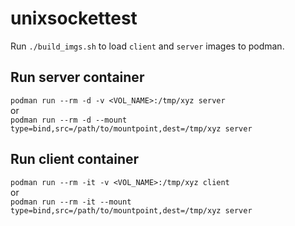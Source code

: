 # unixsockettest
Run `./build_imgs.sh` to load `client` and `server` images to podman.

## Run server container
`podman run --rm -d -v <VOL_NAME>:/tmp/xyz server`  
or   
`podman run --rm -d --mount type=bind,src=/path/to/mountpoint,dest=/tmp/xyz server`

## Run client container
`podman run --rm -it -v <VOL_NAME>:/tmp/xyz client`  
or   
`podman run --rm -it --mount type=bind,src=/path/to/mountpoint,dest=/tmp/xyz server`
